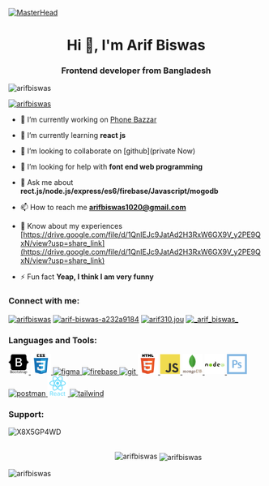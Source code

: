 [![MasterHead](https://camo.githubusercontent.com/94404b4c51df8434a5e4f4056b9b06f9743ad5657011ec6b7f6844cd73c6b56f/68747470733a2f2f7777772e6469676974616c736f6c7574696f6e73657276696365732e636f6d2f696d672f73657276696365732f77656273697465312e676966)](https://camo.githubusercontent.com/94404b4c51df8434a5e4f4056b9b06f9743ad5657011ec6b7f6844cd73c6b56f/68747470733a2f2f7777772e6469676974616c736f6c7574696f6e73657276696365732e636f6d2f696d672f73657276696365732f77656273697465312e676966)
<h1 align="center">Hi 👋, I'm Arif Biswas</h1>
<h3 align="center">Frontend developer from Bangladesh</h3>

<p align="left"> <img src="https://komarev.com/ghpvc/?username=arifbiswas&label=Profile%20views&color=0e75b6&style=flat" alt="arifbiswas" /> </p>

<p align="left"> <a href="https://github.com/ryo-ma/github-profile-trophy"><img src="https://github-profile-trophy.vercel.app/?username=arifbiswas" alt="arifbiswas" /></a> </p>

- 🔭 I’m currently working on [Phone Bazzar](https://phone-bazaar-client.web.app/)

- 🌱 I’m currently learning **react js**

- 👯 I’m looking to collaborate on [github](private Now)

- 🤝 I’m looking for help with **font end web programming**

- 💬 Ask me about **rect.js/node.js/express/es6/firebase/Javascript/mogodb**

- 📫 How to reach me **arifbiswas1020@gmail.com**

- 📄 Know about my experiences [https://drive.google.com/file/d/1QnIEJc9JatAd2H3RxW6GX9V_y2PE9QxN/view?usp=share_link](https://drive.google.com/file/d/1QnIEJc9JatAd2H3RxW6GX9V_y2PE9QxN/view?usp=share_link)

- ⚡ Fun fact **Yeap, I think I am very funny**

<h3 align="left">Connect with me:</h3>
<p align="left">
<a href="https://codepen.io/arifbiswas" target="blank"><img align="center" src="https://raw.githubusercontent.com/rahuldkjain/github-profile-readme-generator/master/src/images/icons/Social/codepen.svg" alt="arifbiswas" height="30" width="40" /></a>
<a href="https://linkedin.com/in/arif-biswas-a232a9184" target="blank"><img align="center" src="https://raw.githubusercontent.com/rahuldkjain/github-profile-readme-generator/master/src/images/icons/Social/linked-in-alt.svg" alt="arif-biswas-a232a9184" height="30" width="40" /></a>
<a href="https://fb.com/arif310.jou" target="blank"><img align="center" src="https://raw.githubusercontent.com/rahuldkjain/github-profile-readme-generator/master/src/images/icons/Social/facebook.svg" alt="arif310.jou" height="30" width="40" /></a>
<a href="https://instagram.com/_arif_biswas_" target="blank"><img align="center" src="https://raw.githubusercontent.com/rahuldkjain/github-profile-readme-generator/master/src/images/icons/Social/instagram.svg" alt="_arif_biswas_" height="30" width="40" /></a>
</p>

<h3 align="left">Languages and Tools:</h3>
<p align="left"> <a href="https://getbootstrap.com" target="_blank" rel="noreferrer"> <img src="https://raw.githubusercontent.com/devicons/devicon/master/icons/bootstrap/bootstrap-plain-wordmark.svg" alt="bootstrap" width="40" height="40"/> </a> <a href="https://www.w3schools.com/css/" target="_blank" rel="noreferrer"> <img src="https://raw.githubusercontent.com/devicons/devicon/master/icons/css3/css3-original-wordmark.svg" alt="css3" width="40" height="40"/> </a> <a href="https://www.figma.com/" target="_blank" rel="noreferrer"> <img src="https://www.vectorlogo.zone/logos/figma/figma-icon.svg" alt="figma" width="40" height="40"/> </a> <a href="https://firebase.google.com/" target="_blank" rel="noreferrer"> <img src="https://www.vectorlogo.zone/logos/firebase/firebase-icon.svg" alt="firebase" width="40" height="40"/> </a> <a href="https://git-scm.com/" target="_blank" rel="noreferrer"> <img src="https://www.vectorlogo.zone/logos/git-scm/git-scm-icon.svg" alt="git" width="40" height="40"/> </a> <a href="https://www.w3.org/html/" target="_blank" rel="noreferrer"> <img src="https://raw.githubusercontent.com/devicons/devicon/master/icons/html5/html5-original-wordmark.svg" alt="html5" width="40" height="40"/> </a> <a href="https://developer.mozilla.org/en-US/docs/Web/JavaScript" target="_blank" rel="noreferrer"> <img src="https://raw.githubusercontent.com/devicons/devicon/master/icons/javascript/javascript-original.svg" alt="javascript" width="40" height="40"/> </a> <a href="https://www.mongodb.com/" target="_blank" rel="noreferrer"> <img src="https://raw.githubusercontent.com/devicons/devicon/master/icons/mongodb/mongodb-original-wordmark.svg" alt="mongodb" width="40" height="40"/> </a> <a href="https://nodejs.org" target="_blank" rel="noreferrer"> <img src="https://raw.githubusercontent.com/devicons/devicon/master/icons/nodejs/nodejs-original-wordmark.svg" alt="nodejs" width="40" height="40"/> </a> <a href="https://www.photoshop.com/en" target="_blank" rel="noreferrer"> <img src="https://raw.githubusercontent.com/devicons/devicon/master/icons/photoshop/photoshop-line.svg" alt="photoshop" width="40" height="40"/> </a> <a href="https://postman.com" target="_blank" rel="noreferrer"> <img src="https://www.vectorlogo.zone/logos/getpostman/getpostman-icon.svg" alt="postman" width="40" height="40"/> </a> <a href="https://reactjs.org/" target="_blank" rel="noreferrer"> <img src="https://raw.githubusercontent.com/devicons/devicon/master/icons/react/react-original-wordmark.svg" alt="react" width="40" height="40"/> </a> <a href="https://tailwindcss.com/" target="_blank" rel="noreferrer"> <img src="https://www.vectorlogo.zone/logos/tailwindcss/tailwindcss-icon.svg" alt="tailwind" width="40" height="40"/> </a> </p>

<h3 align="left">Support:</h3>
<p><a href="https://ko-fi.com/X8X5GP4WD"> <img align="left" src="https://cdn.ko-fi.com/cdn/kofi3.png?v=3" height="50" width="210" alt="X8X5GP4WD" /></a></p><br><br>

<p><img align="left" src="https://github-readme-stats.vercel.app/api/top-langs?username=arifbiswas&show_icons=true&locale=en&layout=compact" alt="arifbiswas" /></p>

<p>&nbsp;<img align="center" src="https://github-readme-stats.vercel.app/api?username=arifbiswas&show_icons=true&locale=en" alt="arifbiswas" /></p>

<p><img align="center" src="https://github-readme-streak-stats.herokuapp.com/?user=arifbiswas&" alt="arifbiswas" /></p>
